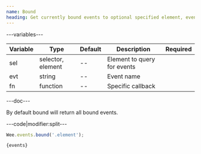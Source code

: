 ```yaml
---
name: Bound
heading: Get currently bound events to optional specified element, event, and function
---
```


---variables---

| Variable | Type | Default | Description | Required |
| -- | -- | -- | -- | -- |
| sel | selector, element | -- | Element to query for events ||
| evt | string | -- | Event name ||
| fn | function | -- | Specific callback ||

---doc---

By default bound will return all bound events.

---code|modifier:split---

```javascript
Wee.events.bound('.element');
```

```javascript
{events}
```